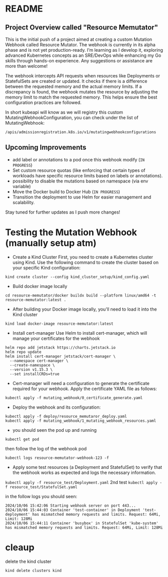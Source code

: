 # README

## Project Overview called "Resource Memutator"

This is the initial push of a project aimed at creating a custom Mutation Webhook called Resource Mutator. The webhook is currently in its alpha phase and is not yet production-ready. I’m learning as I develop it, exploring advanced Kubernetes concepts as an SRE/DevOps while enhancing my Go skills through hands-on experience. Any suggestions or assistance are more than welcome!

The webhook intercepts API requests when resources like Deployments or StatefulSets are created or updated. It checks if there is a difference between the requested memory and the actual memory limits. If a discrepancy is found, the webhook mutates the resource by adjusting the memory limit to match the requested memory. This helps ensure the best configuration practices are followed.

In short kubeapi will know as we will registry this custom MutatingWebhookConfiguration, you can check under the list of MutatingWebhook:

`/apis/admissionregistration.k8s.io/v1/mutatingwebhookconfigurations`

## Upcoming Improvements
 
- add label or annotations to a pod once this webhook modify (`IN PROGRESS`)
- Set custom resource quotas (like enforcing that certain types of workloads have specific resource limits based on labels or annotations).
- possibility to disable the mutations based on namespace (via env variable)
- Move the Docker build to Docker Hub (`IN PROGRESS`)
- Transition the deployment to use Helm for easier management and scalability.

Stay tuned for further updates as I push more changes!

# Testing the Mutation Webhook (manually setup atm)

- Create a Kind Cluster
First, you need to create a Kubernetes cluster using Kind. Use the following command to create the cluster based on your specific Kind configuration:

`kind create cluster --config kind_cluster_setup/kind_config.yaml`

- Build docker image locally

`cd resource-memutator/docker buildx build --platform linux/amd64 -t resource-memutator:latest .`

- After building your Docker image locally, you'll need to load it into the Kind cluster

`kind load docker-image resource-memutator:latest`

- Install cert-manager
Use Helm to install cert-manager, which will manage your certificates for the webhook

```
helm repo add jetstack https://charts.jetstack.io
helm repo update
helm install cert-manager jetstack/cert-manager \
  --namespace cert-manager \
  --create-namespace \
  --version v1.15.3 \
  --set installCRDs=true
```

- Cert-manager will need a configuration to generate the certificate required for your webhook. Apply the certificate YAML file as follows:

`kubectl apply -f mutating_webhook/0_certificate_generate.yaml`

- Deploy the webhook and its configuration:

```
kubectl apply -f deploy/resource_memutaror_deploy.yaml
kubectl apply -f mutating_webhook/1_mutating_webhook_resources.yaml
```

- you should seen the pod up and running

`kubectl get pod`

then follow the log of the webhook pod

`kubectl logs resource-memutator-webhook-123 -f`

- Apply some test resources (a Deployment and StatefulSet) to verify that the webhook works as expected and logs the necessary information.

`kubectl apply -f resource_test/Deployment.yaml`
2nd test 
`kubectl apply -f resource_test/StatefulSet.yaml`

in the follow logs you should seen:

```
2024/10/06 15:42:06 Starting webhook server on port 443...
2024/10/06 15:44:03 Container 'test-container' in Deployment 'test-deployment' has mismatched memory requests and limits. Request: 64Mi, Limit: 128Mi
2024/10/06 15:44:11 Container 'busybox' in StatefulSet 'kube-system' has mismatched memory requests and limits. Request: 64Mi, Limit: 128Mi
```

# cleaup 

delete the kind cluster

`kind delete clusters kind`
